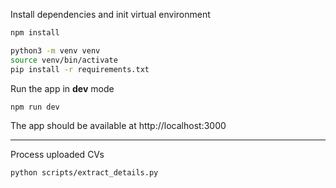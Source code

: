Install dependencies and init virtual environment

```bash
npm install

python3 -m venv venv
source venv/bin/activate
pip install -r requirements.txt
```

Run the app in **dev** mode

```bash
npm run dev
```

The app should be available at http://localhost:3000

---

Process uploaded CVs

```bash
python scripts/extract_details.py
```
